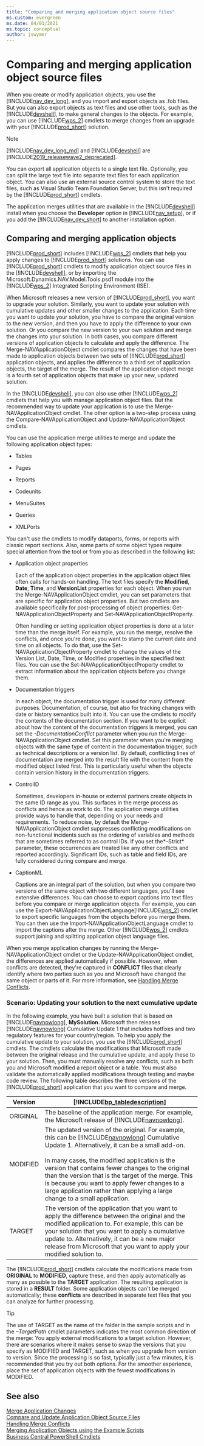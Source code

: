 ```yaml
---
title: "Comparing and merging application object source files"
ms.custom: evergreen
ms.date: 04/01/2021
ms.topic: conceptual
author: jswymer
---
```

# Comparing and merging application object source files
When you create or modify application objects, you use the [!INCLUDE[nav_dev_long](../developer/includes/nav_dev_long_md.md)], and you import and export objects as .fob files. But you can also export objects as text files and use other tools, such as the [!INCLUDE[devshell](../developer/includes/devshell.md)], to make general changes to the objects. For example, you can use [!INCLUDE[wps_2](../developer/includes/wps_2_md.md)] cmdlets to merge changes from an upgrade with your [!INCLUDE[prod_short](../developer/includes/prod_short.md)] solution.  

>[!NOTE]
> [!INCLUDE[nav_dev_long_md](../developer/includes/nav_dev_long_md.md)] and [!INCLUDE[devshell](../developer/includes/devshell.md)] are [!INCLUDE[2019_releasewave2_deprecated](../includes/2019_releasewave2_deprecated.md)]. 

 You can export all application objects to a single text file. Optionally, you can split the large text file into separate text files for each application object. You can also use an external source control system to store the text files, such as Visual Studio Team Foundation Server, but this isn't required by the [!INCLUDE[prod_short](../developer/includes/prod_short.md)] cmdlets.  

 The application merges utilities that are available in the [!INCLUDE[devshell](../developer/includes/devshell.md)] install when you choose the **Developer** option in [!INCLUDE[nav_setup](../developer/includes/nav_setup_md.md)], or if you add the [!INCLUDE[nav_dev_short](../developer/includes/nav_dev_short_md.md)] to another installation option.  

## Comparing and merging application objects  
 [!INCLUDE[prod_short](../developer/includes/prod_short.md)] includes [!INCLUDE[wps_2](../developer/includes/wps_2_md.md)] cmdlets that help you apply changes to [!INCLUDE[prod_short](../developer/includes/prod_short.md)] solutions. You can use [!INCLUDE[prod_short](../developer/includes/prod_short.md)] cmdlets to modify application object source files in the [!INCLUDE[devshell](../developer/includes/devshell.md)], or by importing the Microsoft.Dynamics.NAV.Model.Tools.psd1 module into the [!INCLUDE[wps_2](../developer/includes/wps_2_md.md)] Integrated Scripting Environment \(ISE\).  

 When Microsoft releases a new version of [!INCLUDE[prod_short](../developer/includes/prod_short.md)], you want to upgrade your solution. Similarly, you want to update your solution with cumulative updates and other smaller changes to the application. Each time you want to update your solution, you have to compare the original version to the new version, and then you have to apply the difference to your own solution. Or you compare the new version to your own solution and merge the changes into your solution. In both cases, you compare different versions of application objects to calculate and apply the difference. The Merge-NAVApplicationObject cmdlet compares the changes that have been made to application objects between two sets of [!INCLUDE[prod_short](../developer/includes/prod_short.md)] application objects, and applies the difference to a third set of application objects, the target of the merge. The result of the application object merge is a fourth set of application objects that make up your new, updated solution.  

 In the [!INCLUDE[devshell](../developer/includes/devshell.md)], you can also use other [!INCLUDE[wps_2](../developer/includes/wps_2_md.md)] cmdlets that help you with manage application object files. But the recommended way to update your application is to use the Merge-NAVApplicationObject cmdlet. The other option is a two-step process using the Compare-NAVApplicationObject and Update-NAVApplicationObject cmdlets.  

 You can use the application merge utilities to merge and update the following application object types:  

-   Tables  

-   Pages  

-   Reports  

-   Codeunits  

-   MenuSuites  

-   Queries  

-   XMLPorts  

 You can't use the cmdlets to modify dataports, forms, or reports with classic report sections. Also, some parts of some object types require special attention from the tool or from you as described in the following list:  

-   Application object properties  

     Each of the application object properties in the application object files often calls for hands-on handling. The text files specify the **Modified**, **Date**, **Time**, and **VersionList** properties for each object. When you run the Merge-NAVApplicationObject cmdlet, you can set parameters that are specific for application object properties. But two cmdlets are available specifically for post-processing of object properties: Get-NAVApplicationObjectProperty and Set-NAVApplicationObjectProperty.  

     Often handling or setting application object properties is done at a later time than the merge itself. For example, you run the merge, resolve the conflicts, and once you're done, you want to stamp the current date and time on all objects. To do that, use the Set-NAVApplicationObjectProperty cmdlet to change the values of the Version List, Date, Time, or Modified properties in the specified text files. You can use the Set-NAVApplicationObjectProperty cmdlet to extract information about the application objects before you change them.  

-   Documentation triggers  

     In each object, the documentation trigger is used for many different purposes. Documentation, of course, but also for tracking changes with date or history semantics built into it. You can use the cmdlets to modify the contents of the documentation section. If you want to be explicit about how the content of the documentation triggers is merged, you can set the *-DocumentationConflict* parameter when you run the Merge-NAVApplicationObject cmdlet. Set this parameter when you're merging objects with the same type of content in the documentation trigger, such as technical descriptions or a version list. By default, conflicting lines of documentation are merged into the result file with the content from the modified object listed first. This is particularly useful when the objects contain version history in the documentation triggers.  

-   ControlID  

     Sometimes, developers in-house or external partners create objects in the same ID range as you. This surfaces in the merge process as conflicts and hence as work to do. The application merge utilities provide ways to handle that, depending on your needs and requirements. To reduce noise, by default the Merge-NAVApplicationObject cmdlet suppresses conflicting modifications on non-functional incidents such as the ordering of variables and methods that are sometimes referred to as control IDs. If you set the*–Strict* parameter, these occurrences are treated like any other conflicts and reported accordingly. Significant IDs, such as table and field IDs, are fully considered during compare and merge.  

-   CaptionML  

     Captions are an integral part of the solution, but when you compare two versions of the same object with two different languages, you'll see extensive differences. You can choose to export captions into text files before you compare or merge application objects. For example, you can use the Export-NAVApplicationObjectLanguage[!INCLUDE[wps_2](../developer/includes/wps_2_md.md)] cmdlet to export specific languages from the objects before you merge them. You can then use the Import-NAVApplicationObjectLanguage cmdlet to import the captions after the merge. Other [!INCLUDE[wps_2](../developer/includes/wps_2_md.md)] cmdlets support joining and splitting application object language files.  

 When you merge application changes by running the Merge-NAVApplicationObject cmdlet or the Update-NAVApplicationObject cmdlet, the differences are applied automatically if possible. However, when conflicts are detected, they're captured in **CONFLICT** files that clearly identify where two parties such as you and Microsoft have changed the same object or parts of it. For more information, see [Handling Merge Conflicts](Handling-Merge-Conflicts.md).  

### Scenario: Updating your solution to the next cumulative update  
 In the following example, you have built a solution that is based on [!INCLUDE[navnowlong](../developer/includes/navnowlong_md.md)], **MySolution**. Microsoft then releases [!INCLUDE[navnowlong](../developer/includes/navnowlong_md.md)] Cumulative Update 1 that includes hotfixes and two regulatory features for your country/region. To help you apply the cumulative update to your solution, you use the [!INCLUDE[prod_short](../developer/includes/prod_short.md)] cmdlets. The cmdlets calculate the modifications that Microsoft made between the original release and the cumulative update, and apply these to your solution. Then, you must manually resolve any conflicts, such as both you and Microsoft modified a report object or a table. You must also validate the automatically applied modifications through testing and maybe code review. The following table describes the three versions of the [!INCLUDE[prod_short](../developer/includes/prod_short.md)] application that you want to compare and merge.  

|Version|[!INCLUDE[bp_tabledescription](../developer/includes/bp_tabledescription_md.md)]|  
|-------------|---------------------------------------|  
|ORIGINAL|The baseline of the application merge. For example, the Microsoft release of [!INCLUDE[navnowlong](../developer/includes/navnowlong_md.md)].|  
|MODIFIED|The updated version of the original. For example, this can be [!INCLUDE[navnowlong](../developer/includes/navnowlong_md.md)] Cumulative Update 1. Alternatively, it can be a small add-on.<br /><br /> In many cases, the modified application is the version that contains fewer changes to the original than the version that is the target of the merge. This is because you want to apply fewer changes to a large application rather than applying a large change to a small application.|  
|TARGET|The version of the application that you want to apply the difference between the original and the modified application to. For example, this can be your solution that you want to apply a cumulative update to. Alternatively, it can be a new major release from Microsoft that you want to apply your modified solution to.|  

 The [!INCLUDE[prod_short](../developer/includes/prod_short.md)] cmdlets calculate the modifications made from **ORIGINAL** to **MODIFIED**, capture these, and then apply automatically as many as possible to the **TARGET** application. The resulting application is stored in a **RESULT** folder. Some application objects can't be merged automatically; these **conflicts** are described in separate text files that you can analyze for further processing.  

> [!TIP]  
>  The use of TARGET as the name of the folder in the sample scripts and in the *–TargetPath* cmdlet parameters indicates the most common direction of the merge: You apply external modifications to a target solution. However, there are scenarios where it makes sense to swap the versions that you specify as MODIFIED and TARGET, such as when you upgrade from version to version. Since the processing is so fast, typically just a few minutes, it is recommended that you try out both options. For the smoother experience, place the set of application objects with the fewest modifications in MODIFIED.  

## See also  
 [Merge Application Changes](merge-application-changes.md)   
 [Compare and Update Application Object Source Files](compare-update-application-object-source-files.md)   
 [Handling Merge Conflicts](Handling-Merge-Conflicts.md)   
 [Merging Application Objects using the Example Scripts](Merging-Application-Objects-using-the-Example-Scripts.md)      
 [Business Central PowerShell Cmdlets](/powershell/business-central/overview)
